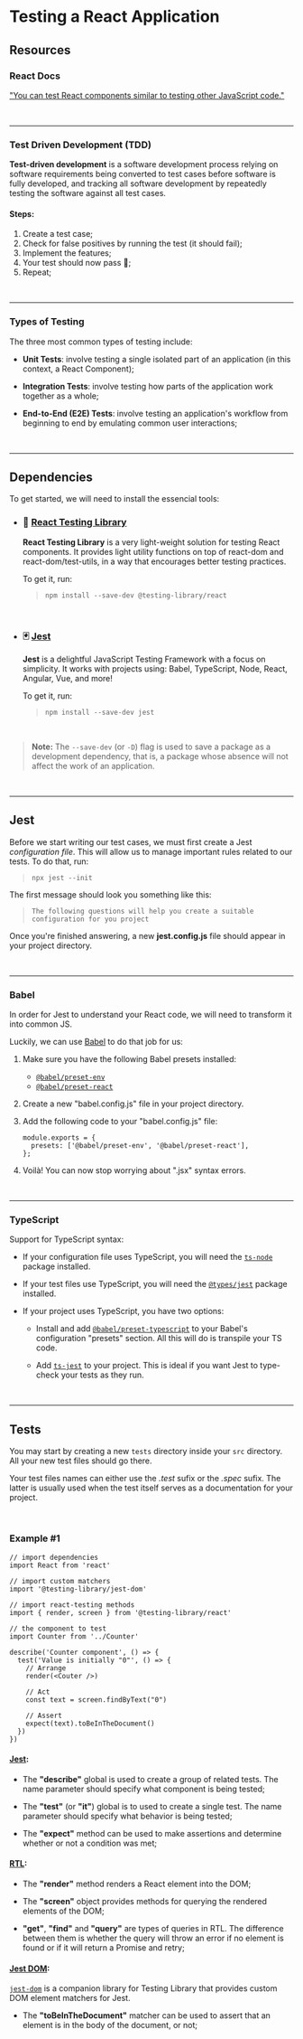 # Testing a React Application 

## Resources

### React Docs
["You can test React components similar to testing other JavaScript code."][react-testing-overview-url]

<br />

---

### Test Driven Development (TDD)

**Test-driven development** is a software development process relying on software requirements being converted to test cases before software is fully developed, and tracking all software development by repeatedly testing the software against all test cases.

#### **Steps**:

1. Create a test case;
2. Check for false positives by running the test (it should fail);
3. Implement the features;
4. Your test should now pass 🎉;
5. Repeat;

<br />

---

### Types of Testing

The three most common types of testing include:

- **Unit Tests**: involve testing a single isolated part of an application (in this context, a React Component);

- **Integration Tests**: involve testing how parts of the application work together as a whole;

- **End-to-End (E2E) Tests**: involve testing an application's workflow from beginning to end by emulating common user interactions;

<br />

---

## Dependencies

To get started, we will need to install the essencial tools:

- ### 🐙 [React Testing Library][rtl-url]
  **React Testing Library** is a very light-weight solution for testing React components. It provides light utility functions on top of react-dom and react-dom/test-utils, in a way that encourages better testing practices.

  To get it, run:
  > `npm install --save-dev @testing-library/react`

<br />

- ### 🃏 [Jest][jest-url]
  **Jest** is a delightful JavaScript Testing Framework with a focus on simplicity. It works with projects using: Babel, TypeScript, Node, React, Angular, Vue, and more!

  To get it, run:
  > `npm install --save-dev jest`

<br />

> **Note:** The `--save-dev` (or `-D`) flag is used to save a package as a development dependency, that is, a package whose absence will not affect the work of an application.

<br />

---

## Jest

Before we start writing our test cases, we must first create a Jest *configuration file*. This will allow us to manage important rules related to our tests. To do that, run:

> `npx jest --init`

The first message should look you something like this:

> `The following questions will help you create a suitable configuration for you project`

Once you're finished answering, a new **jest.config.js** file should appear in your project directory.

<br />

---

### Babel

In order for Jest to understand your React code, we will need to transform it into common JS.

Luckily, we can use [Babel][jest-babel-url] to do that job for us:

1. Make sure you have the following Babel presets installed:

    - [`@babel/preset-env`][npm-babel-preset-env]
    - [`@babel/preset-react`][npm-babel-preset-react]

2. Create a new "babel.config.js" file in your project directory.

3. Add the following code to your "babel.config.js" file:
    ```
    module.exports = {
      presets: ['@babel/preset-env', '@babel/preset-react'],
    };
    ```
4. Voilà! You can now stop worrying about ".jsx" syntax errors.

<br />

---

### TypeScript

Support for TypeScript syntax:

- If your configuration file uses TypeScript, you will need the [`ts-node`][npm-ts-node] package installed.

- If your test files use TypeScript, you will need the [`@types/jest`][npm-types-jest] package installed.

- If your project uses TypeScript, you have two options:
  - Install and add [`@babel/preset-typescript`][npm-babel-preset-ts] to your Babel's configuration "presets" section. All this will do is transpile your TS code.

  - Add [`ts-jest`][ts-jest-url] to your project. This is ideal if you want Jest to type-check your tests as they run.

<br />

---

## Tests

You may start by creating a new `tests` directory inside your `src` directory. All your new test files should go there.

Your test files names can either use the *.test* sufix or the *.spec* sufix. The latter is usually used when the test itself serves as a documentation for your project.

<br />

### Example #1

```
// import dependencies
import React from 'react'

// import custom matchers
import '@testing-library/jest-dom'

// import react-testing methods
import { render, screen } from '@testing-library/react'

// the component to test
import Counter from '../Counter'

describe('Counter component', () => {
  test('Value is initially "0"', () => {
    // Arrange
    render(<Couter />)

    // Act
    const text = screen.findByText("0")

    // Assert
    expect(text).toBeInTheDocument()
  })
})
```

#### <ins>Jest</ins>:
- The **"describe"** global is used to create a group of related tests. The name parameter should specify what component is being tested;

- The **"test"** (or **"it"**) global is to used to create a single test. The name parameter should specify what behavior is being tested;

- The **"expect"** method can be used to make assertions and determine whether or not a condition was met;

#### <ins>RTL</ins>: 
- The **"render"** method renders a React element into the DOM;

- The **"screen"** object provides methods for querying the rendered elements of the DOM;

- **"get"**, **"find"** and **"query"** are types of queries in RTL. The difference between them is whether the query will throw an error if no element is found or if it will return a Promise and retry;

#### <ins>Jest DOM</ins>:
[`jest-dom`][jest-dom-url] is a companion library for Testing Library that provides custom DOM element matchers for Jest.

- The **"toBeInTheDocument"** matcher can be used to assert that an element is in the body of the document, or not; 

<!-- MARKDOWN LINKS & IMAGES -->
<!-- https://www.markdownguide.org/basic-syntax/#reference-style-links -->
[jest-url]: https://jestjs.io/
[jest-babel-url]: https://jestjs.io/docs/getting-started#using-babel
[jest-dom-url]: https://testing-library.com/docs/ecosystem-jest-dom/
[npm-babel-preset-env]: https://www.npmjs.com/package/@babel/preset-env
[npm-babel-preset-react]: https://www.npmjs.com/package/@babel/preset-react
[npm-babel-preset-ts]: https://www.npmjs.com/package/@babel/preset-typescript
[npm-ts-node]: https://www.npmjs.com/package/ts-node
[npm-types-jest]: https://www.npmjs.com/package/@types/jest
[react-testing-overview-url]: https://reactjs.org/docs/testing.html
[rtl-url]: https://testing-library.com/docs/react-testing-library/intro/
[ts-jest-url]: https://github.com/kulshekhar/ts-jest
